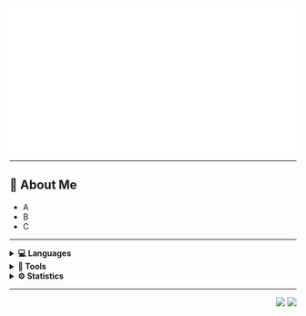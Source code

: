<!-- ![](https://github.com/chmilhane/chmilhane/raw/main/darz.png) -->
<!-- <br/> -->

<img src="assets/svg/header.svg">
<hr/>

<!-- 
<h1 ="center">Hi there, I'm <a href="https://github.com/chmilhane" target="_blank">Milhane</a>.
    <img src="./assets/core/hi.gif" height="32" />
</h1> -->

<!-- <img width=300 align="right" class="float" src="./assets/core/3d.png"> -->

## 👾  **About Me**
- A
- B
- C

---

<details>
    <summary><b>💻 Languages</b/></summary>
</details>

<details>
    <summary><b>🧠 Tools</b/></summary>
</details>

<details>
    <summary><b>⚙️ Statistics</b/></summary>
</details>

---

<p align="right">
<img src="https://komarev.com/ghpvc/?username=chmilhane&style=plastic&label=Views"><img>
<img src="https://badges.pufler.dev/visits/chmilhane/chmilhane?color=black&logo=github" />
</p>